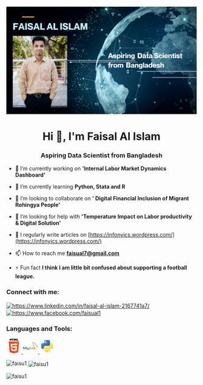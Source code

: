 ![logo](https://github.com/faisu1/faisu1/blob/main/github%20pro%20.png)
<h1 align="center">Hi 👋, I'm Faisal Al Islam</h1>
<h3 align="center"> Aspiring Data Scientist from Bangladesh</h3>



- 🔭 I’m currently working on **'Internal Labor Market Dynamics Dashboard'**

- 🌱 I’m currently learning **Python, Stata and R**

- 👯 I’m looking to collaborate on **' Digital Financial Inclusion of Migrant Rohingya People'**

- 🤝 I’m looking for help with **'Temperature Impact on Labor productivity & Digital Solution'**

- 📝 I regularly write articles on [https://infonyics.wordpress.com/](https://infonyics.wordpress.com/)

- 📫 How to reach me **faisual7@gmail.com**

- ⚡ Fun fact **I think I am little bit confused about supporting a football league.**

<h3 align="left">Connect with me:</h3>
<p align="left">
<a href="https://linkedin.com/in/https://www.linkedin.com/in/faisal-al-islam-2167741a7/" target="blank"><img align="center" src="https://raw.githubusercontent.com/rahuldkjain/github-profile-readme-generator/master/src/images/icons/Social/linked-in-alt.svg" alt="https://www.linkedin.com/in/faisal-al-islam-2167741a7/" height="30" width="40" /></a>
<a href="https://fb.com/https://www.facebook.com/faisual1" target="blank"><img align="center" src="https://raw.githubusercontent.com/rahuldkjain/github-profile-readme-generator/master/src/images/icons/Social/facebook.svg" alt="https://www.facebook.com/faisual1" height="30" width="40" /></a>
</p>

<h3 align="left">Languages and Tools:</h3>
<p align="left"> <a href="https://www.w3.org/html/" target="_blank" rel="noreferrer"> <img src="https://raw.githubusercontent.com/devicons/devicon/master/icons/html5/html5-original-wordmark.svg" alt="html5" width="40" height="40"/> </a> <a href="https://www.mysql.com/" target="_blank" rel="noreferrer"> <img src="https://raw.githubusercontent.com/devicons/devicon/master/icons/mysql/mysql-original-wordmark.svg" alt="mysql" width="40" height="40"/> </a> <a href="https://www.python.org" target="_blank" rel="noreferrer"> <img src="https://raw.githubusercontent.com/devicons/devicon/master/icons/python/python-original.svg" alt="python" width="40" height="40"/> </a> </p>

<p><img align="left" src="https://github-readme-stats.vercel.app/api/top-langs?username=faisu1&show_icons=true&locale=en&layout=compact" alt="faisu1" /></p>

<p>&nbsp;<img align="center" src="https://github-readme-stats.vercel.app/api?username=faisu1&show_icons=true&locale=en" alt="faisu1" /></p>

<p><img align="center" src="https://github-readme-streak-stats.herokuapp.com/?user=faisu1&" alt="faisu1" /></p>
